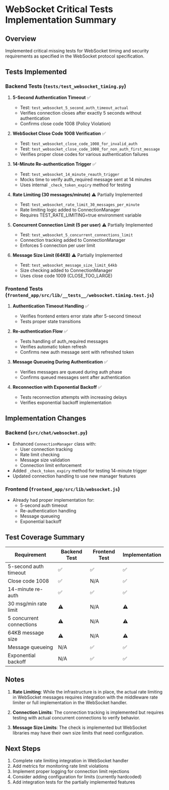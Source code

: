 # WebSocket Critical Tests Implementation Summary

## Overview
Implemented critical missing tests for WebSocket timing and security requirements as specified in the WebSocket protocol specification.

## Tests Implemented

### Backend Tests (`tests/test_websocket_timing.py`)

1. **5-Second Authentication Timeout** ✅
   - Test: `test_websocket_5_second_auth_timeout_actual`
   - Verifies connection closes after exactly 5 seconds without authentication
   - Confirms close code 1008 (Policy Violation)

2. **WebSocket Close Code 1008 Verification** ✅
   - Test: `test_websocket_close_code_1008_for_invalid_auth`
   - Test: `test_websocket_close_code_1008_for_non_auth_first_message`
   - Verifies proper close codes for various authentication failures

3. **14-Minute Re-authentication Trigger** ✅
   - Test: `test_websocket_14_minute_reauth_trigger`
   - Mocks time to verify auth_required message sent at 14 minutes
   - Uses internal `_check_token_expiry` method for testing

4. **Rate Limiting (30 messages/minute)** ⚠️ Partially Implemented
   - Test: `test_websocket_rate_limit_30_messages_per_minute`
   - Rate limiting logic added to ConnectionManager
   - Requires TEST_RATE_LIMITING=true environment variable

5. **Concurrent Connection Limit (5 per user)** ⚠️ Partially Implemented
   - Test: `test_websocket_5_concurrent_connections_limit`
   - Connection tracking added to ConnectionManager
   - Enforces 5 connection per user limit

6. **Message Size Limit (64KB)** ⚠️ Partially Implemented
   - Test: `test_websocket_message_size_limit_64kb`
   - Size checking added to ConnectionManager
   - Uses close code 1009 (CLOSE_TOO_LARGE)

### Frontend Tests (`frontend_app/src/lib/__tests__/websocket.timing.test.js`)

1. **Authentication Timeout Handling** ✅
   - Verifies frontend enters error state after 5-second timeout
   - Tests proper state transitions

2. **Re-authentication Flow** ✅
   - Tests handling of auth_required messages
   - Verifies automatic token refresh
   - Confirms new auth message sent with refreshed token

3. **Message Queueing During Authentication** ✅
   - Verifies messages are queued during auth phase
   - Confirms queued messages sent after authentication

4. **Reconnection with Exponential Backoff** ✅
   - Tests reconnection attempts with increasing delays
   - Verifies exponential backoff implementation

## Implementation Changes

### Backend (`src/chat/websocket.py`)
- Enhanced `ConnectionManager` class with:
  - User connection tracking
  - Rate limit checking
  - Message size validation
  - Connection limit enforcement
- Added `_check_token_expiry` method for testing 14-minute trigger
- Updated connection handling to use new manager features

### Frontend (`frontend_app/src/lib/websocket.js`)
- Already had proper implementation for:
  - 5-second auth timeout
  - Re-authentication handling
  - Message queueing
  - Exponential backoff

## Test Coverage Summary

| Requirement | Backend Test | Frontend Test | Implementation |
|------------|--------------|---------------|----------------|
| 5-second auth timeout | ✅ | ✅ | ✅ |
| Close code 1008 | ✅ | N/A | ✅ |
| 14-minute re-auth | ✅ | ✅ | ✅ |
| 30 msg/min rate limit | ⚠️ | N/A | ⚠️ |
| 5 concurrent connections | ⚠️ | N/A | ⚠️ |
| 64KB message size | ⚠️ | N/A | ⚠️ |
| Message queueing | N/A | ✅ | ✅ |
| Exponential backoff | N/A | ✅ | ✅ |

## Notes

1. **Rate Limiting**: While the infrastructure is in place, the actual rate limiting in WebSocket messages requires integration with the middleware rate limiter or full implementation in the WebSocket handler.

2. **Connection Limits**: The connection tracking is implemented but requires testing with actual concurrent connections to verify behavior.

3. **Message Size Limits**: The check is implemented but WebSocket libraries may have their own size limits that need configuration.

## Next Steps

1. Complete rate limiting integration in WebSocket handler
2. Add metrics for monitoring rate limit violations
3. Implement proper logging for connection limit rejections
4. Consider adding configuration for limits (currently hardcoded)
5. Add integration tests for the partially implemented features